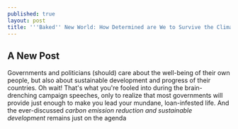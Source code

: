 ```yaml
---
published: true
layout: post
title: '''Baked'' New World: How Determined are We to Survive the Climate Crisis?'
---
```

## A New Post

<span class="versal g9">G</span>overnments and politicians (should) care about the well-being of their own people, but also about sustainable development and progress of their countries. Oh wait! That's what you're fooled into during the brain-drenching campaign speeches, only to realize that most governments will provide just enough to make you lead your mundane, loan-infested life. And the ever-discussed *carbon emission reduction and sustainable development* remains just  on the agenda   
